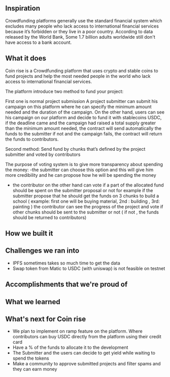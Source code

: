 ## Inspiration
Crowdfunding platforms generally use the standard financial system which excludes many people who lack access to international financial services because it’s forbidden or they live in a poor country. According to data released by the World Bank, Some 1.7 billion adults worldwide still don't have access to a bank account.
## What it does
Coin rise is a Crowdfunding platform that uses crypto and stable coins to fund projects and help the most needed people in the world who lack access to international financial services.

The platform introduce two method to fund your project:

First one is normal project submission 
A project submitter can submit his campaign on this platform where he can specify the minimum amount needed and the duration of the campaign.
On the other hand, users can see his campaign on our platform and decide to fund it with stablecoins USDC, if the deadline came and the campaign had raised a total supply greater than the minimum amount needed, the contract will send automatically the funds to the submitter if not and the campaign fails, the contract will return the funds to contributors.

Second method:
Send fund by chunks that’s defined by the project submitter and voted by contributors

The purpose of voting system is to give more transparency about spending the money:
-the submitter can choose this option and this will give him more credibility and he can propose how he will be spending the money
- the contributor on the other hand can vote if a part of the allocated fund should be spent on the submitter proposal or not
for example if the submitter propose that he should get the funds on 3 chunks to build a school ( example: first one will be buying material, 2nd : building , 3rd: painting )
the contributor can see the progress of the project and vote if other chunks should be sent to the submitter or not ( if not , the funds should be returned to contributors)

## How we built it

## Challenges we ran into
- IPFS sometimes takes so much time to get the data
- Swap token from Matic to USDC (with uniswap) is not feasible on testnet

## Accomplishments that we're proud of

## What we learned

## What's next for Coin rise
- We plan to implement on ramp feature on the platform. Where contributors can buy USDC directly from the platform using their credit card
- Have a % of the funds to allocate it to the development
- The Submitter and the users can decide to get yield while waiting to spend the tokens
- Make a community to approve submitted projects and filter spams and they can earn money
